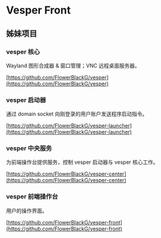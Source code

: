 # Vesper Front

## 姊妹项目

### vesper 核心

Wayland 图形合成器 & 窗口管理；VNC 远程桌面服务器。

[https://github.com/FlowerBlackG/vesper](https://github.com/FlowerBlackG/vesper)

### vesper 启动器

通过 domain socket 向刚登录的用户账户发送程序启动指令。

[https://github.com/FlowerBlackG/vesper-launcher](https://github.com/FlowerBlackG/vesper-launcher)

### vesper 中央服务

为前端操作台提供服务，控制 vesper 启动器与 vesper 核心工作。

[https://github.com/FlowerBlackG/vesper-center](https://github.com/FlowerBlackG/vesper-center)

### vesper 前端操作台

用户的操作界面。

[https://github.com/FlowerBlackG/vesper-front](https://github.com/FlowerBlackG/vesper-front)
